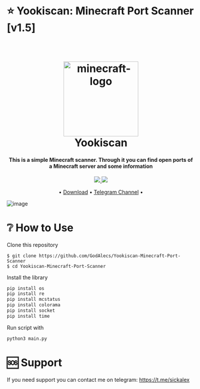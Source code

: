 # ⭐ Yookiscan: Minecraft Port Scanner [v1.5]

<h1 align="center">
  <br>
  <img src="https://github.com/GodAlecs/Yookiscan-Minecraft-Port-Scanner/blob/bd25320f749508258928004b973a986aa0dae850/img/logo.png" alt="minecraft-logo" width="200">
  <br>
  Yookiscan
  <br>
</h1>

<h4 align="center">This is a simple Minecraft scanner. Through it you can find open ports of a Minecraft server and some information</h4>

<p align="center">
  <a href="https://t.me/GodAlecs">
    <img src="https://img.shields.io/badge/🆘-Contact Me-red.svg?maxAge=2592000&amp;style=flat">
  </a>
  <a href="https://www.paypal.me/HyperlegacyBot">
    <img src="https://img.shields.io/badge/€-PayPal-orange.svg?maxAge=2592000&amp;style=flat">
  </a>
</p>

<p align="center">
  • <a href="https://github.com/GodAlecs/Yookiscan-Minecraft-Port-Scanner/releases">Download</a> •
  <a href="https://t.me/godalecsit">Telegram Channel</a> •
</p>

![image](https://user-images.githubusercontent.com/98915675/209789777-b372dde6-82b8-4c66-b745-abf265eb0aaa.png)

# ❔ How to Use
Clone this repository
```shell
$ git clone https://github.com/GodAlecs/Yookiscan-Minecraft-Port-Scanner
$ cd Yookiscan-Minecraft-Port-Scanner
```
Install the library
```python
pip install os
pip install re
pip install mcstatus
pip install colorama
pip install socket
pip install time
```
Run script with
```python
python3 main.py
```
# 🆘️ Support
If you need support you can contact me on telegram: https://t.me/sickalex
